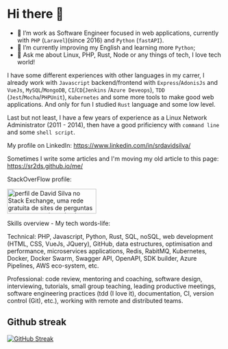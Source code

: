 # Hi there 👋

- 🔭 I’m work as Software Engineer focused in web applications, currently with `PHP` (`Laravel`)(since 2016) and `Python` (`fastAPI`).
- 🌱 I’m currently improving my English and learning more `Python`;
- 💬 Ask me about Linux, PHP, Rust, Node or any things of tech, I love tech world!

I have some different experiences with other languages in my carrer, I already work with `Javascript` backend/frontend with `Express`/`AdonisJs` and `VueJs`, `MySQL`/`MongoDB`, `CI`/`CD`(`Jenkins` /`Azure Deveops`), `TDD` (`Jest`/`Mocha`/`PHPUnit`), `Kubernetes` and some more tools to make good web applications. And only for fun I studied `Rust` language and some low level.

Last but not least, I have a few years of experience as a Linux Network Administrator (2011 - 2014), then have a good prificiency with `command line`  and some `shell script`.

My profile on LinkedIn: https://www.linkedin.com/in/srdavidsilva/

Sometimes I write some articles and I'm moving my old article to this page: https://sr2ds.github.io/me/

StackOverFlow profile:

<a href="https://stackexchange.com/users/5807904"><img src="https://stackexchange.com/users/flair/5807904.png" width="208" height="58" alt="perfil de David Silva no Stack Exchange, uma rede gratuita de sites de perguntas e respostas orientadas &#224; comunidade" title="perfil de David Silva no Stack Exchange, uma rede gratuita de sites de perguntas e respostas orientadas &#224; comunidade"></a>


Skills overview - My tech words-life:

Technical: PHP, Javascript, Python, Rust, SQL, noSQL, web development (HTML, CSS, VueJs, JQuery), GitHub, data estructures, optimisation and performance, microservices applications, Redis, RabitMQ, Kubernetes, Docker, Docker Swarm, Swagger API, OpenAPI, SDK builder, Azure Pipelines, AWS eco-system, etc.

Professional: code review, mentoring and coaching, software design, interviewing, tutorials, small group teaching, leading productive meetings, software engineering
practices (tdd (I love it), documentation, CI, version control (Git), etc.), working with remote and distributed teams.

## Github streak
[![GitHub Streak](https://github-readme-streak-stats.herokuapp.com?user=sr2ds&theme=dark&hide_border=true)](https://git.io/streak-stats)
